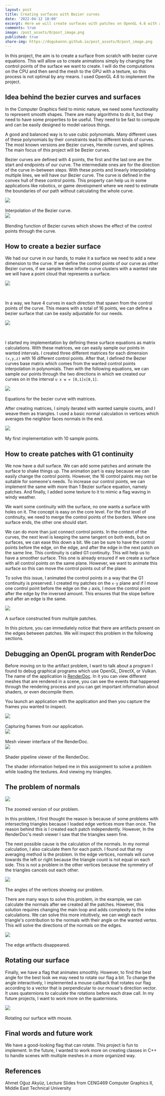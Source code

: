 ```yaml
---
layout: post
title: Creating surfaces with Bezier curves
date: '2022-04-12 18:00'
excerpt: Here we will create surfaces with patches on OpenGL 4.6 with animations.
comments: true
image: /post_assets/0/post_image.png
published: true
share-img: https://dogukannn.github.io/post_assets/0/post_image.png
---
```



In this project, the aim is to create a surface from scratch with bezier curve equations. This will allow us to create animations simply by changing the control points of the surface we want to create. I will do the computations on the CPU and then send the mesh to the GPU with a texture, so this process is not optimal by any means. I used OpenGL 4.6 to implement the project.

## Idea behind the bezier curves and surfaces

In the Computer Graphics field to mimic nature, we need some functionality to represent smooth shapes. There are many algorithms to do it, but they need to have some properties to be useful. They need to be fast to compute and can be easily designed to model various things. 

A good and balanced way is to use cubic polynomials. Many different uses of these polynomials by their constraints lead to different kinds of curves. The most known versions are Bezier curves, Hermite curves, and splines. The main focus of this project will be Bezier curves.

Bezier curves are defined with 4 points, the first and the last one are the start and endpoints of our curve. The intermediate ones are for the direction of the curve in-between steps. With these points and linearly interpolating multiple lines, we will have our Bezier curve. The curve is defined in the convex hull of these control points. This property can help us in some applications like robotics, or game development where we need to estimate the boundaries of our path without calculating the whole curve.

<div class="fig figcenter fighighlight">
  <img src="/post_assets/0/bezier.gif">
  <div class="figcaption"><br> Interpolation of the Bezier curve.<br>
  </div>
</div>

<div class="fig figcenter fighighlight">
  <img src="/post_assets/0/blending-functions-bezier.png">
  <div class="figcaption"><br> Blending function of Bezier curves which shows the effect of the control points through the curve.<br>
  </div>
</div>

## How to create a bezier surface

We had our curve in our hands, to make it a surface we need to add a new dimension to the curve. If we define the control points of our curve as other Bezier curves, if we sample these infinite curve clusters with a wanted rate we will have a point cloud that represents a surface.

<div class="fig figcenter fighighlight">
  <img src="/post_assets/0/bezier_surface.png">
  <div class="figcaption"><br> <br>
  </div>
</div>

In a way, we have 4 curves in each direction that spawn from the control points of the curve. This means with a total of 16 points, we can define a bezier surface that can be easily adjustable for our needs.

<div class="fig figcenter fighighlight">
  <img src="/post_assets/0/bezier_surface_control_points.png">
  <div class="figcaption"><br> <br>
  </div>
</div>

I started my implementation by defining these surface equations as matrix calculations. With these matrices, we can easily sample our points in wanted intervals. I created three different matrices for each dimension `(x,y,z)` with 16 different control points. After that, I defined the Bezier curves base matrix which comes from the wanted control points interpolation in polynomials. Then with the following equations, we can sample our points through the two directions in which we created our curves on in the interval `u x w = [0,1]x[0,1]`. 

<div class="fig figcenter fighighlight">
  <img src="/post_assets/0/bezier_equations.png">
  <div class="figcaption"><br> Equations for the bezier curve with matrices. <br>
  </div>
</div>

After creating matrices, I simply iterated with wanted sample counts, and I weave them as triangles. I used a basic normal calculation in vertices which averages the neighbor faces normals in the end. 

<div class="fig figcenter fighighlight">
  <img src="/post_assets/0/my_first_surface.png">
  <div class="figcaption"><br> My first implementation with 10 sample points.<br>
  </div>
</div>

## How to create patches with G1 continuity 

We now have a dull surface. We can add some patches and animate the surface to shake things up. The animation part is easy because we can easily change the control points. However, the 16 control paints may not be suitable for someone's needs. To increase our control points, we can implement the same with more than 1 Bezier surface equation, namely patches. And finally, I added some texture to it to mimic a flag waving in windy weather. 

We want some continuity with the surface, no one wants a surface with holes on it. The concept is easy on the core level. For the first level of continuity, we need to merge the control points of the borders. Where one surface ends, the other one should start.

We can do more than just connect control points. In the context of the curves, the next level is keeping the same tangent on both ends, but on surfaces, we can ease this down a bit. We can be sure to have the control points before the edge, on the edge, and after the edge in the next patch on the same line. This continuity is called G1 continuity. This will help us to have a smoother surface. This one is already ensured if we create a surface with all control points on the same plane. However, we want to animate this surface so this can move the control points out of the plane. 

To solve this issue, I animated the control points in a way that the G1 continuity is preserved. I created my patches on the `x-y` plane and if I move one control point before the edge on the `z` axis, I move the control point after the edge by the inversed amount. This ensures that the slope before and after an edge is the same. 

<div class="fig figcenter fighighlight">
  <img src="/post_assets/0/edge.png">
  <div class="figcaption"><br> A surface constructed from multiple patches.<br>
  </div>
</div>

In this picture, you can immediately notice that there are artifacts present on the edges between patches. We will inspect this problem in the following sections. 

## Debugging an OpenGL program with RenderDoc

Before moving on to the artifact problem, I want to talk about a program I found to debug graphical programs which use OpenGL, DirectX, or Vulkan. The name of the application is [RenderDoc](https://renderdoc.org). In it you can view different meshes that are rendered in a scene, you can see the events that happened through the rendering process and you can get important information about shaders, or even decompile them. 

You launch an application with the application and then you capture the frames you wanted to inspect.

<div class="fig figcenter fighighlight">
  <img src="/post_assets/0/render_doc_0.png">
  <div class="figcaption"><br> Capturing frames from our application.<br>
  </div>
</div>
<div class="fig figcenter fighighlight">
  <img src="/post_assets/0/render_doc_1.png">
  <div class="figcaption"><br> Mesh viewer interface of the RenderDoc. <br>
  </div>
</div>
<div class="fig figcenter fighighlight">
  <img src="/post_assets/0/render_doc_2.png">
  <div class="figcaption"><br> Shader pipeline viewer of the RenderDoc.<br>
  </div>
</div>

The shader information helped me in this assignment to solve a problem while loading the textures. And viewing my triangles. 

## The problem of normals

<div class="fig figcenter fighighlight">
  <img src="/post_assets/0/edge_zoomed_in.png">
  <div class="figcaption"><br> The zoomed version of our problem.<br>
  </div>
</div>

In this problem, I first thought the reason is because of some problems with intersecting triangles because I loaded edge vertices more than once. The reason behind this is I created each patch independently. However, In the RenderDoc's mesh viewer I saw that the triangles seem fine. 

The next possible cause is the calculation of the normals. In my normal calculation, I also calculate them for each patch. I found out that my averaging method is the problem. In the edge vertices, normals will curve towards the left or right because the triangle count is not equal on each side. This is not a problem in the other vertices because the symmetry of the triangles cancels out each other.  

<div class="fig figcenter fighighlight">
  <img src="/post_assets/0/angles.png">
  <div class="figcaption"><br> The angles of the vertices showing our problem.<br>
  </div>
</div>

There are many ways to solve this problem, in the example, we can calculate the normals after we created all the patches. However, this solution requires changing the main loop and adds complexity to the index calculations. We can solve this more intuitively, we can weigh each triangle's contribution to the normals with their angle on the wanted vertex. This will solve the directions of the normals on the edges.

<div class="fig figcenter fighighlight">
  <img src="/post_assets/0/after_solve.png">
  <div class="figcaption"><br> The edge artifacts disappeared. <br>
  </div>
</div>

## Rotating our surface

Finally, we have a flag that animates smoothly. However, to find the best angle for the best look we may need to rotate our flag a bit. To change the angle interactively, I implemented a mouse callback that rotates our flag according to a vector that is perpendicular to our mouse's direction vector. It uses quaternions to calculate the rotations before each draw call. In my future projects, I want to work more on the quaternions. 

<div class="fig figcenter fighighlight">
  <img src="/post_assets/0/rotation.gif">
  <div class="figcaption"><br> Rotating our surface with mouse. <br>
  </div>
</div>


## Final words and future work

We have a good-looking flag that can rotate. This project is fun to implement. In the future, I wanted to work more on creating classes in C++ to handle scenes with multiple meshes in a more organized way.

## References

Ahmet Oğuz Akyüz, Lecture Slides from CENG469 Computer Graphics II, Middle East Technical University
